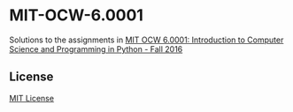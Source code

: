 # MIT-OCW-6.0001

Solutions to the assignments in [MIT OCW 6.0001: Introduction to Computer Science and Programming in Python - Fall 2016](https://ocw.mit.edu/courses/electrical-engineering-and-computer-science/6-0001-introduction-to-computer-science-and-programming-in-python-fall-2016/index.htm)

## License

[MIT License](LICENSE)

